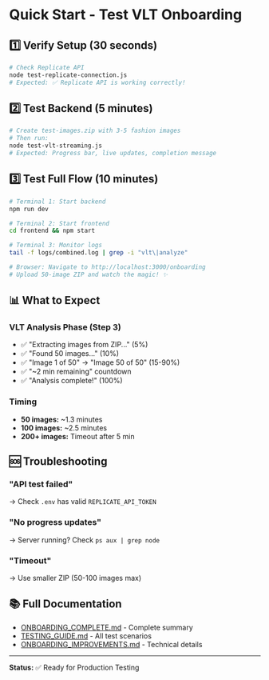 # Quick Start - Test VLT Onboarding

## 1️⃣ Verify Setup (30 seconds)
```bash
# Check Replicate API
node test-replicate-connection.js
# Expected: ✅ Replicate API is working correctly!
```

## 2️⃣ Test Backend (5 minutes)
```bash
# Create test-images.zip with 3-5 fashion images
# Then run:
node test-vlt-streaming.js
# Expected: Progress bar, live updates, completion message
```

## 3️⃣ Test Full Flow (10 minutes)
```bash
# Terminal 1: Start backend
npm run dev

# Terminal 2: Start frontend
cd frontend && npm start

# Terminal 3: Monitor logs
tail -f logs/combined.log | grep -i "vlt\|analyze"

# Browser: Navigate to http://localhost:3000/onboarding
# Upload 50-image ZIP and watch the magic! ✨
```

## 📊 What to Expect

### VLT Analysis Phase (Step 3)
- ✅ "Extracting images from ZIP..." (5%)
- ✅ "Found 50 images..." (10%)
- ✅ "Image 1 of 50" → "Image 50 of 50" (15-90%)
- ✅ "~2 min remaining" countdown
- ✅ "Analysis complete!" (100%)

### Timing
- **50 images:** ~1.3 minutes
- **100 images:** ~2.5 minutes
- **200+ images:** Timeout after 5 min

## 🆘 Troubleshooting

### "API test failed"
→ Check `.env` has valid `REPLICATE_API_TOKEN`

### "No progress updates"
→ Server running? Check `ps aux | grep node`

### "Timeout"
→ Use smaller ZIP (50-100 images max)

## 📚 Full Documentation
- [ONBOARDING_COMPLETE.md](./ONBOARDING_COMPLETE.md) - Complete summary
- [TESTING_GUIDE.md](./TESTING_GUIDE.md) - All test scenarios
- [ONBOARDING_IMPROVEMENTS.md](./ONBOARDING_IMPROVEMENTS.md) - Technical details

---
**Status:** ✅ Ready for Production Testing

